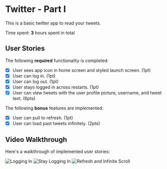 # Twitter - Part I

This is a basic twitter app to read your tweets.

Time spent: **3** hours spent in total

## User Stories

The following **required** functionality is completed:

- [x] User sees app icon in home screen and styled launch screen. (1pt)
- [x] User can log in. (1pt)
- [x] User can log out. (1pt)
- [x] User stays logged in across restarts. (1pt)
- [x] User can view tweets with the user profile picture, username, and tweet text. (6pts)

The following **bonus** features are implemented:

- [x] User can pull to refresh. (1pt)
- [x] User can load past tweets infinitely. (2pts)

## Video Walkthrough

Here's a walkthrough of implemented user stories:

<img src='https://recordit.co/CTzSKZkauQ' title='Logging n' width='' alt='Logging In' />

<img src='https://recordit.co/vE62W2vsxk' title='Stay Logged In' width='' alt='Stay Logging In' />

<img src='https://recordit.co/3d9zRVpVFU' title='Refresh and Infinite Scroll' width='' alt='Refresh and Infinite Scroll' />
